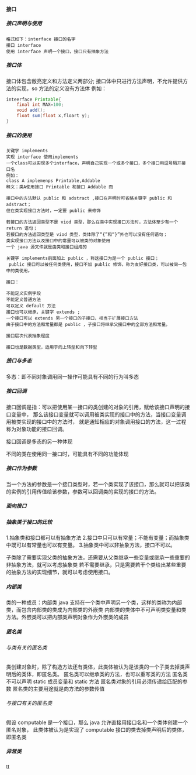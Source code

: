 #### 接口

##### 接口声明与使用
```
格式如下：interface 接口的名字
接口 interface
使用 interface 声明一个接口，接口只有抽象方法
```
##### 接口体
接口体包含敞亮定义和方法定义两部分;
接口体中只进行方法声明，不允许提供方法的实现，so 方法的定义没有方法体
例如：
```java
inteerface Printable{
    final int MAX=100;
    void add();
    float sum(float x,floart y);
}
```
##### 接口的使用
```
关键字 implements
实现 interface 使用implements
一个class可以实现多个interface，声明自己实现一个或多个接口，多个接口用逗号隔开接口名
例如：
class A implemenps Printable,Addable
释义：类A使用接口 Printable 和接口 Addable 而

接口中的方法默认 public 和 adstract ,接口在声明时可省略关键字 public 和 adstract；
但在类实现接口方法时，一定要 public 来修饰

若接口的方法返回类型不是 viod 类型，那么在类中实现接口方法时，方法体至少有一个 return 语句；
若接口的方法返回类型是 viod 类型，类体除了“{”和“}”外也可以没有任何语句；
类实现接口方法以及接口中的常量可以被类的对象使用
一个 java 源文件就是由类和接口组成的

关键字 implements前面加上 public ，称这接口为是一个 public 接口；
 public 接口可以被任何类使用，接口不加 public 修饰，称为友好接口类，可以被同一包中的类使用。

接口：

不能定义实例字段
不能定义普通方法
可以定义 default 方法
接口也可以继承，关键字 extends ;
一个接口可以 extends 另一个接口的子接口，相当于扩展接口方法
由于接口中的方法和常量都是 public ，子接口将继承父接口中的全部方法和常量。

接口层次代表抽象程度

接口也是数据类型，适用于向上转型和向下转型
```
##### 接口与多态

多态：即不同对象调用同一操作可能具有不同的行为叫多态


##### 接口回调
接口回调是指：可以把使用某一接口的类创建的对象的引用，赋给该接口声明的接口变量中，
那么该接口变量就可以调用被类实现的接口中的方法，当接口变量调用被类实现的接口中的方法时，
就是通知相应的对象调用接口的方法，这一过程称为对象功能的接口回调。

接口回调是多态的另一种体现

不同的类在使用同一接口时，可能具有不同的功能体现

##### 接口作为参数
当一个方法的参数是一个接口类型时，若一个类实现了该接口，那么就可以把该类的实例的引用传值给该参数，参数可以回调类的实现的接口的方法。

##### 面向接口

##### 抽象类于接口的比较
1.抽象类和接口都可以有抽象方法
2.接口中只可以有常量；不能有变量；而抽象类中既可以有常量也可以有变量。
3.抽象类中可以非抽象方法，接口不可以。

子类除了需要实现父类的抽象方法，还需要从父类继承一些变量或继承一些重要的非抽象方法，就可以考虑抽象类
若不需要继承，只是需要若干个类给出某些重要的抽象方法的实现细节，就可以考虑使用接口。

##### 内部类
类的一种成员：内部类
java 支持在一个类中声明另一个类，这样的类称为内部类，而包含内部类的类成为内部类的外嵌类
内部类的类体中不可声明类变量和类方法。外嵌类可以把内部类声明对象作为外嵌类的成员

##### 匿名类
###### 与类有关的匿名类
类创建对象时，除了构造方法还有类体，此类体被认为是该类的一个子类去掉类声明后的类体，即匿名类。
匿名类可以继承类的方法，也可以重写类的方法
匿名类不可以声明 static 成员变量和 static 方法
匿名类对象的引用必须传递给匹配的参数
匿名类的主要用途就是向方法的参数传值

###### 与接口有关的匿名类
假设 computable 是一个接口，那么 java 允许直接用接口名和一个类体创建一个匿名对象，
此类体被认为是实现了 computable 接口的类去掉类声明后的类体，即匿名类

##### 异常类
tt

















